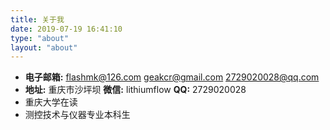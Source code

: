 ```yaml
---
title: 关于我
date: 2019-07-19 16:41:10
type: "about"
layout: "about"
---
```


* <b>电子邮箱:</b> flashmk@126.com geakcr@gmail.com 2729020028@qq.com
* <b>地址:</b> 重庆市沙坪坝 <b>微信:</b> lithiumflow <b>QQ:</b> 2729020028
* 重庆大学在读
* 测控技术与仪器专业本科生
